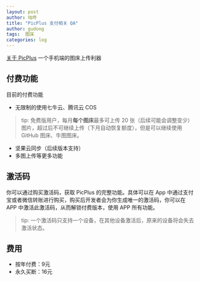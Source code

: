 ```yaml
---
layout: post
author: 咕咚
title: "PicPlus 支付相关 QA"
author: gudong
tags:  图床
categories: log
---
```

[关于 PicPlus](https://gudong.site/2019/12/03/about-xPic.html) 一个手机端的图床上传利器

## 付费功能
目前的付费功能
- 无限制的使用七牛云、腾讯云 COS
> tip: 免费版用户，每月**每个图床**最多可上传 20 张（后续可能会调整变少）图片，超过后不可继续上传（下月自动恢复额度），但是可以继续使用 GitHub 图床、牛图图床。

- 坚果云同步（后续版本支持）
- 多图上传等更多功能

## 激活码
你可以通过购买激活码，获取 PicPlus 的完整功能。具体可以在 App 中通过支付宝或者微信转账进行购买，购买后开发者会为你生成唯一的激活码，你可以在 APP 中激活此激活码，从而解锁付费版本，使用 APP  所有功能。

> tip: 一个激活码只支持一个设备，在其他设备激活后，原来的设备将会失去激活状态。

## 费用
- 按年付费：9元
- 永久买断：16元
